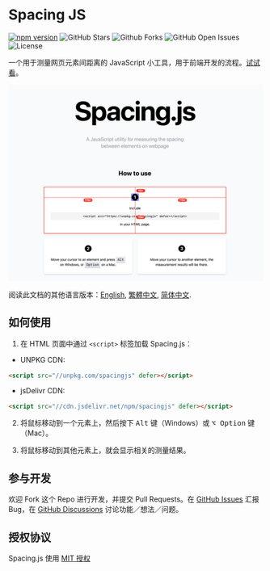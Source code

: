 # Spacing JS

[![npm version](https://img.shields.io/npm/v/spacingjs.svg)](https://www.npmjs.com/package/@stevenlei/spacingjs)
![GitHub Stars](https://img.shields.io/github/stars/stevenlei/spacingjs)
![Github Forks](https://img.shields.io/github/forks/stevenlei/spacingjs)
![GitHub Open Issues](https://img.shields.io/github/issues/stevenlei/spacingjs)
![License](https://img.shields.io/github/license/stevenlei/spacingjs)

一个用于测量网页元素间距离的 JavaScript 小工具，用于前端开发的流程。[试试看](https://spacingjs.com)。

![](screenshot.png)

阅读此文档的其他语言版本：[English](README.md), [繁體中文](README.zh-Hant.md), [简体中文](README.zh-Hans.md).

## 如何使用

1. 在 HTML 页面中通过 `<script>` 标签加载 Spacing.js：
  - UNPKG CDN:
  ```html
  <script src="//unpkg.com/spacingjs" defer></script>
  ```
  - jsDelivr CDN:
  ```html
  <script src="//cdn.jsdelivr.net/npm/spacingjs" defer></script>
  ```

2. 将鼠标移动到一个元素上，然后按下 <kbd>Alt</kbd> 键（Windows）或 <kbd>⌥ Option</kbd> 键（Mac）。

3. 将鼠标移动到其他元素上，就会显示相关的测量结果。

## 参与开发

欢迎 Fork 这个 Repo 进行开发，并提交 Pull Requests。在 [GitHub Issues](https://github.com/stevenlei/spacingjs/issues) 汇报 Bug，在 [GitHub Discussions](https://github.com/stevenlei/spacingjs/discussions) 讨论功能／想法／问题。

## 授权协议

Spacing.js 使用 [MIT 授权](LICENSE)
